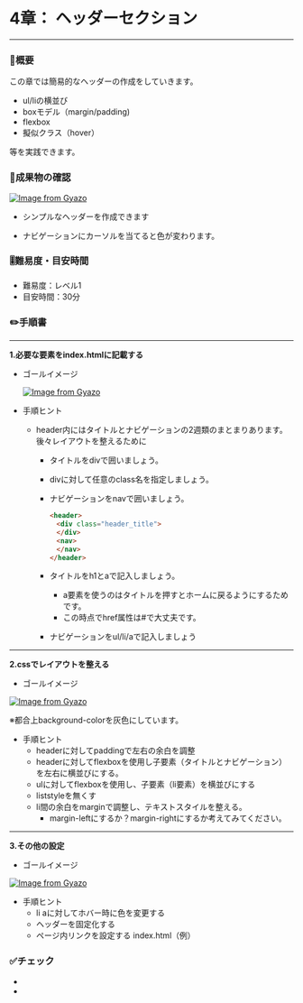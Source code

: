 # 4章： ヘッダーセクション

---



### 🤔概要

この章では簡易的なヘッダーの作成をしていきます。

- ul/liの横並び
- boxモデル（margin/padding)
- flexbox
- 擬似クラス（hover）

等を実践できます。



### 🏁成果物の確認



[![Image from Gyazo](https://i.gyazo.com/b7e1a6999eded1b15bba6492e30fa505.gif)](https://gyazo.com/b7e1a6999eded1b15bba6492e30fa505)



- シンプルなヘッダーを作成できます

- ナビゲーションにカーソルを当てると色が変わります。



### 🎚️難易度・目安時間

- 難易度：レベル1
- 目安時間：30分
  



### ✏️手順書

-----



**1.必要な要素をindex.htmlに記載する**

- ゴールイメージ

  [![Image from Gyazo](https://i.gyazo.com/2f23946a792bcb23f3404624d9832616.png)](https://gyazo.com/2f23946a792bcb23f3404624d9832616)

- 手順ヒント

  - header内にはタイトルとナビゲーションの2週類のまとまりあります。後々レイアウトを整えるために

    - タイトルをdivで囲いましょう。

    - divに対して任意のclass名を指定しましょう。

    - ナビゲーションをnavで囲いましょう。 

      ```html
      <header>
      　<div class="header_title">
      　</div>
      　<nav>
      　</nav>
      </header>
      ```

    - タイトルをh1とaで記入しましょう。
      - a要素を使うのはタイトルを押すとホームに戻るようにするためです。
      - この時点でhref属性は#で大丈夫です。
    - ナビゲーションをul/li/aで記入しましょう





-----

 **2.cssでレイアウトを整える**

- ゴールイメージ

[![Image from Gyazo](https://i.gyazo.com/0253ff847e59ccf0f5c1c70447f28a5b.png)](https://gyazo.com/0253ff847e59ccf0f5c1c70447f28a5b)

※都合上background-colorを灰色にしています。



- 手順ヒント
  - headerに対してpaddingで左右の余白を調整 
  - headerに対してflexboxを使用し子要素（タイトルとナビゲーション）を左右に横並びにする。
  - ulに対してflexboxを使用し、子要素（li要素）を横並びにする
  - liststyleを無くす
  - li間の余白をmarginで調整し、テキストスタイルを整える。 
    - margin-leftにするか？margin-rightにするか考えてみてください。



----

**3.その他の設定**

- ゴールイメージ

[![Image from Gyazo](https://i.gyazo.com/b7e1a6999eded1b15bba6492e30fa505.gif)](https://gyazo.com/b7e1a6999eded1b15bba6492e30fa505)



- 手順ヒント
  - li aに対してホバー時に色を変更する
  - ヘッダーを固定化する
  - ページ内リンクを設定する index.html（例）





### ✅チェック

- 
- 

